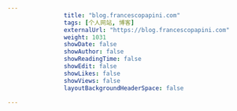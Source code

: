 ---
                title: "blog.francescopapini.com"
                tags: [个人网站, 博客]
                externalUrl: "https://blog.francescopapini.com"
                weight: 1031
                showDate: false
                showAuthor: false
                showReadingTime: false
                showEdit: false
                showLikes: false
                showViews: false
                layoutBackgroundHeaderSpace: false
                ---

